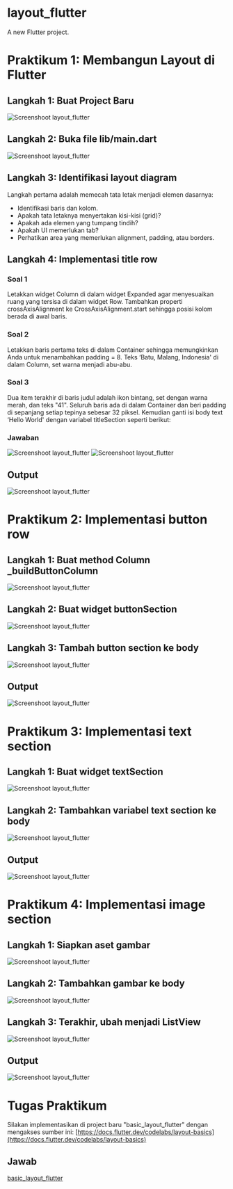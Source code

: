 # layout_flutter

A new Flutter project.

# Praktikum 1: Membangun Layout di Flutter

## Langkah 1: Buat Project Baru

![Screenshoot layout_flutter](docs/1-1.png)

## Langkah 2: Buka file lib/main.dart

![Screenshoot layout_flutter](docs/1-2.png)

## Langkah 3: Identifikasi layout diagram

Langkah pertama adalah memecah tata letak menjadi elemen dasarnya:

- Identifikasi baris dan kolom.
- Apakah tata letaknya menyertakan kisi-kisi (grid)?
- Apakah ada elemen yang tumpang tindih?
- Apakah UI memerlukan tab?
- Perhatikan area yang memerlukan alignment, padding, atau borders.

## Langkah 4: Implementasi title row

### Soal 1

Letakkan widget Column di dalam widget Expanded agar menyesuaikan ruang yang tersisa di dalam widget Row. Tambahkan properti crossAxisAlignment ke CrossAxisAlignment.start sehingga posisi kolom berada di awal baris.

### Soal 2

Letakkan baris pertama teks di dalam Container sehingga memungkinkan Anda untuk menambahkan padding = 8. Teks ‘Batu, Malang, Indonesia' di dalam Column, set warna menjadi abu-abu.

### Soal 3

Dua item terakhir di baris judul adalah ikon bintang, set dengan warna merah, dan teks "41". Seluruh baris ada di dalam Container dan beri padding di sepanjang setiap tepinya sebesar 32 piksel. Kemudian ganti isi body text ‘Hello World' dengan variabel titleSection seperti berikut:

### Jawaban

![Screenshoot layout_flutter](docs/1-3.png)
![Screenshoot layout_flutter](docs/1-4.png)

## Output

![Screenshoot layout_flutter](docs/1-5.png)

# Praktikum 2: Implementasi button row

## Langkah 1: Buat method Column \_buildButtonColumn

![Screenshoot layout_flutter](docs/1-6.png)

## Langkah 2: Buat widget buttonSection

![Screenshoot layout_flutter](docs/2-1.png)

## Langkah 3: Tambah button section ke body

![Screenshoot layout_flutter](docs/2-2.png)

## Output

![Screenshoot layout_flutter](docs/2-3.png)

# Praktikum 3: Implementasi text section

## Langkah 1: Buat widget textSection

![Screenshoot layout_flutter](docs/3-1.png)

## Langkah 2: Tambahkan variabel text section ke body

![Screenshoot layout_flutter](docs/3-2.png)

## Output

![Screenshoot layout_flutter](docs/3-3.png)

# Praktikum 4: Implementasi image section

## Langkah 1: Siapkan aset gambar

![Screenshoot layout_flutter](docs/4-1.png)

## Langkah 2: Tambahkan gambar ke body

![Screenshoot layout_flutter](docs/4-2.png)

## Langkah 3: Terakhir, ubah menjadi ListView

![Screenshoot layout_flutter](docs/4-3.png)

## Output

![Screenshoot layout_flutter](docs/4-4.png)

# Tugas Praktikum

Silakan implementasikan di project baru "basic_layout_flutter" dengan mengakses sumber ini:
[https://docs.flutter.dev/codelabs/layout-basics](https://docs.flutter.dev/codelabs/layout-basics)

## Jawab

[basic_layout_flutter](https://github.com/DhayuIntan/2141720026-mobile-2023/tree/a0f0b9be1cb3af8685050f497a0b659fe2a50edb/week-07/basic_layout_flutter.git)
